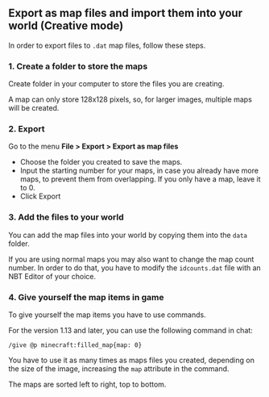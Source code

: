 ## Export as map files and import them into your world (Creative mode)

In order to export files to `.dat` map files, follow these steps.

### 1. Create a folder to store the maps

Create folder in your computer to store the files you are creating.

A map can only store 128x128 pixels, so, for larger images, multiple maps will  be created.

### 2. Export

Go to the menu **File > Export > Export as map files**

 - Choose the folder you created to save the maps.
 - Input the starting number for your maps, in case you already have  more maps, to prevent them from overlapping. If you only have a map, leave it to 0.
 - Click Export

### 3. Add the files to your world

You can add the map files into your world by copying them into the `data` folder.

If you are using normal maps you may also want to change the map count number. In order to do that, you have to modify the `idcounts.dat` file with an NBT Editor of your choice.

### 4. Give yourself the map items in game

To give yourself the map items you have to use commands.

For the version 1.13 and later, you can use the following command in chat:

```
/give @p minecraft:filled_map{map: 0}
```

You have to use it as many times as maps files you created, depending on the size of the image, increasing the `map` attribute in the command.

The maps are sorted left to right, top to bottom.
